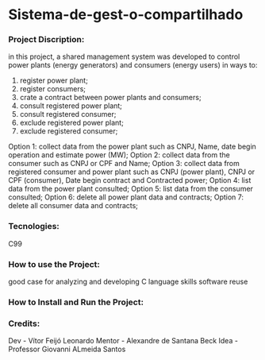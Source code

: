 # Sistema-de-gest-o-compartilhado

### Project Discription:
in this project, a shared management system was developed 
to control power plants (energy generators) and consumers (energy users) in ways to:

1) register power plant;
2) register consumers; 
3) crate a contract between power plants and consumers;
4) consult registered power plant;
5) consult registered consumer;
6) exclude registered power plant;
7) exclude registered consumer;

Option 1: collect data from the power plant such as CNPJ, Name, date begin operation and estimate power (MW);
Option 2: collect data from the consumer such as CNPJ or CPF and Name;
Option 3: collect data from registered consumer and power plant such as CNPJ (power plant), CNPJ or CPF (consumer), Date begin contract and Contracted power;
Option 4: list data from the power plant consulted;
Option 5: list data from the consumer consulted;
Option 6: delete all power plant data and contracts;
Option 7: delete all consumer data and contracts;

### Tecnologies:
C99

### How to use the Project:
good case for analyzing and developing C language skills
software reuse

### How to Install and Run the Project:

### Credits:
Dev - Vítor Feijó Leonardo
Mentor - Alexandre de Santana Beck 
Idea - Professor Giovanni ALmeida Santos
